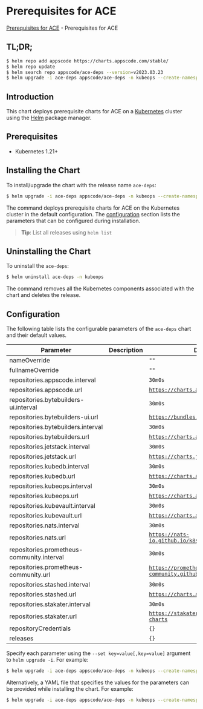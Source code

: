 # Prerequisites for ACE

[Prerequisites for ACE](https://github.com/bytebuilders/installer) - Prerequisites for ACE

## TL;DR;

```bash
$ helm repo add appscode https://charts.appscode.com/stable/
$ helm repo update
$ helm search repo appscode/ace-deps --version=v2023.03.23
$ helm upgrade -i ace-deps appscode/ace-deps -n kubeops --create-namespace --version=v2023.03.23
```

## Introduction

This chart deploys prerequisite charts for ACE on a [Kubernetes](http://kubernetes.io) cluster using the [Helm](https://helm.sh) package manager.

## Prerequisites

- Kubernetes 1.21+

## Installing the Chart

To install/upgrade the chart with the release name `ace-deps`:

```bash
$ helm upgrade -i ace-deps appscode/ace-deps -n kubeops --create-namespace --version=v2023.03.23
```

The command deploys prerequisite charts for ACE on the Kubernetes cluster in the default configuration. The [configuration](#configuration) section lists the parameters that can be configured during installation.

> **Tip**: List all releases using `helm list`

## Uninstalling the Chart

To uninstall the `ace-deps`:

```bash
$ helm uninstall ace-deps -n kubeops
```

The command removes all the Kubernetes components associated with the chart and deletes the release.

## Configuration

The following table lists the configurable parameters of the `ace-deps` chart and their default values.

|                 Parameter                  | Description |                             Default                             |
|--------------------------------------------|-------------|-----------------------------------------------------------------|
| nameOverride                               |             | <code>""</code>                                                 |
| fullnameOverride                           |             | <code>""</code>                                                 |
| repositories.appscode.interval             |             | <code>30m0s</code>                                              |
| repositories.appscode.url                  |             | <code>https://charts.appscode.com/stable/</code>                |
| repositories.bytebuilders-ui.interval      |             | <code>30m0s</code>                                              |
| repositories.bytebuilders-ui.url           |             | <code>https://bundles.byte.builders/ui/</code>                  |
| repositories.bytebuilders.interval         |             | <code>30m0s</code>                                              |
| repositories.bytebuilders.url              |             | <code>https://charts.appscode.com/stable/</code>                |
| repositories.jetstack.interval             |             | <code>30m0s</code>                                              |
| repositories.jetstack.url                  |             | <code>https://charts.jetstack.io</code>                         |
| repositories.kubedb.interval               |             | <code>30m0s</code>                                              |
| repositories.kubedb.url                    |             | <code>https://charts.appscode.com/stable/</code>                |
| repositories.kubeops.interval              |             | <code>30m0s</code>                                              |
| repositories.kubeops.url                   |             | <code>https://charts.appscode.com/stable/</code>                |
| repositories.kubevault.interval            |             | <code>30m0s</code>                                              |
| repositories.kubevault.url                 |             | <code>https://charts.appscode.com/stable/</code>                |
| repositories.nats.interval                 |             | <code>30m0s</code>                                              |
| repositories.nats.url                      |             | <code>https://nats-io.github.io/k8s/helm/charts/</code>         |
| repositories.prometheus-community.interval |             | <code>30m0s</code>                                              |
| repositories.prometheus-community.url      |             | <code>https://prometheus-community.github.io/helm-charts</code> |
| repositories.stashed.interval              |             | <code>30m0s</code>                                              |
| repositories.stashed.url                   |             | <code>https://charts.appscode.com/stable/</code>                |
| repositories.stakater.interval             |             | <code>30m0s</code>                                              |
| repositories.stakater.url                  |             | <code>https://stakater.github.io/stakater-charts</code>         |
| repositoryCredentials                      |             | <code>{}</code>                                                 |
| releases                                   |             | <code>{}</code>                                                 |


Specify each parameter using the `--set key=value[,key=value]` argument to `helm upgrade -i`. For example:

```bash
$ helm upgrade -i ace-deps appscode/ace-deps -n kubeops --create-namespace --version=v2023.03.23 --set repositories.appscode.interval=30m0s
```

Alternatively, a YAML file that specifies the values for the parameters can be provided while
installing the chart. For example:

```bash
$ helm upgrade -i ace-deps appscode/ace-deps -n kubeops --create-namespace --version=v2023.03.23 --values values.yaml
```
